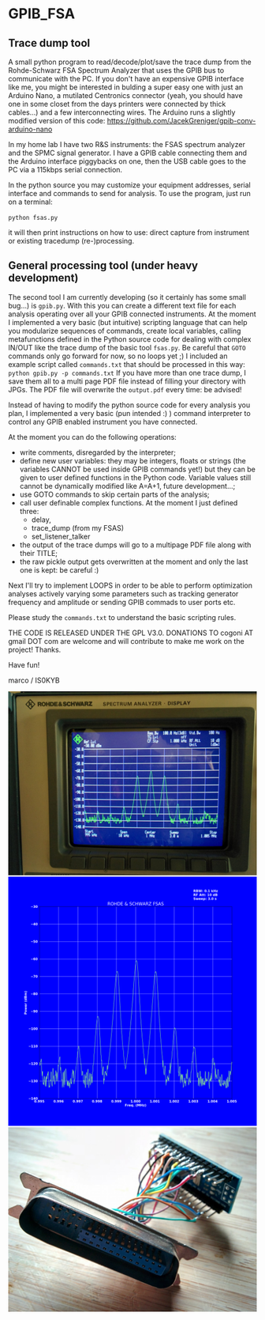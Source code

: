 # GPIB_FSA

## Trace dump tool
A small python program to read/decode/plot/save the trace dump from the Rohde-Schwarz FSA Spectrum Analyzer that uses the GPIB bus to communicate with the PC. If you don't have an expensive GPIB interface like me, you might be interested in bulding a super easy one with just an Arduino Nano, a mutilated Centronics connector (yeah, you should have one in some closet from the days printers were connected by thick cables...) and a few interconnecting wires. The Arduino runs a slightly modified version of this code: https://github.com/JacekGreniger/gpib-conv-arduino-nano

In my home lab I have two R&S instruments: the FSAS spectrum analyzer and the SPMC signal generator. I have a GPIB cable connecting them and the Arduino interface piggybacks on one, then the USB cable goes to the PC via a 115kbps serial connection.

In the python source you may customize your equipment addresses, serial interface and commands to send for analysis.
To use the program, just run on a terminal:

`python fsas.py`

it will then print instructions on how to use: direct capture from instrument or existing tracedump (re-)processing.

## General processing tool (under heavy development)
The second tool I am currently developing (so it certainly has some small bug...) is `gpib.py`. With this you can create a different text file for each analysis operating over all your GPIB connected instruments.
At the moment I implemented a very basic (but intuitive) scripting language that can help you modularize sequences of commands, create local variables, calling metafunctions defined in the Python source code for dealing with complex IN/OUT like the trace dump of the basic tool `fsas.py`. Be careful that `GOTO` commands only go forward for now, so no loops yet ;)
I included an example script called `commands.txt` that should be processed in this way:
`python gpib.py -p commands.txt`
If you have more than one trace dump, I save them all to a multi page PDF file instead of filling your directory with JPGs. The PDF file will overwrite the `output.pdf` every time: be advised!

Instead of having to modify the python source code for every analysis you plan, I implemented a very basic (pun intended :) ) command interpreter to control any GPIB enabled instrument you have connected.

At the moment you can do the following operations:
- write comments, disregarded by the interpreter;
- define new user variables: they may be integers, floats or strings (the variables CANNOT be used inside GPIB commands yet!) but they can be given to user defined functions in the Python code. Variable values still cannot be dynamically modified like A=A+1, future development...;
- use GOTO commands to skip certain parts of the analysis;
- call user definable complex functions. At the moment I just defined three:
    - delay,
    - trace_dump (from my FSAS)
    - set_listener_talker
- the output of the trace dumps will go to a multipage PDF file along with their TITLE;
- the raw pickle output gets overwritten at the moment and only the last one is kept: be careful :)

Next I'll try to implement LOOPS in order to be able to perform optimization analyses actively varying some parameters such as tracking generator frequency and amplitude or sending GPIB commads to user ports etc.


Please study the `commands.txt` to understand the basic scripting rules.

THE CODE IS RELEASED UNDER THE GPL V3.0. DONATIONS TO cogoni AT gmail DOT com are welcome and will contribute to make me work on the project! Thanks.

Have fun!

marco / IS0KYB

![Original FSAS image](https://github.com/mcogoni/GPIB_FSA/blob/master/FSAS_AM_signal.jpg)
![Image generated by the script](https://github.com/mcogoni/GPIB_FSA/blob/master/GPIB_tracedump.2018-04-13_13:40:29.png)
![The ugly adapter](https://github.com/mcogoni/GPIB_FSA/blob/master/Arduino-GPIB-USB-interface.jpg)
